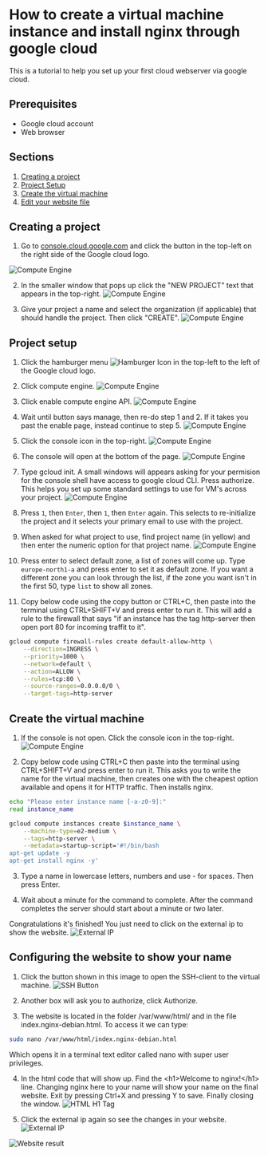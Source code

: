  # How to create a virtual machine instance and install nginx through google cloud

 This is a tutorial to help you set up your first cloud webserver via google cloud.

 ## Prerequisites
- Google cloud account
- Web browser

## Sections
1. [Creating a project](#creating-a-project)
2. [Project Setup](#project-setup)
3. [Create the virtual machine](#create-the-virtual-machine)
4. [Edit your website file](#configuring-the-website-to-show-your-name)

## Creating a project
1. Go to [console.cloud.google.com](https://console.cloud.google.com/) and click the button in the top-left on the right side of the Google cloud logo.

![Compute Engine](/Google%20Cloud/Assets/Create%20a%20new%20project_1.jpg)

2. In the smaller window that pops up click the "NEW PROJECT" text that appears in the top-right.
![Compute Engine](/Google%20Cloud/Assets/Create%20a%20new%20project.jpg)

3. Give your project a name and select the organization (if applicable) that should handle the project. Then click "CREATE".
![Compute Engine](/Google%20Cloud/Assets/Name%20your%20project.jpg)

## Project setup
1. Click the hamburger menu ![Hamburger Icon](https://upload.wikimedia.org/wikipedia/commons/b/b2/Hamburger_icon.svg)
 in the top-left to the left of the Google cloud logo.


2. Click compute engine.
![Compute Engine](/Google%20Cloud/Assets/Compute_Engine.jpg)


3. Click enable compute engine API.
![Compute Engine](/Google%20Cloud/Assets/Enable%20Compute%20Engine.jpg)

4. Wait until button says manage, then re-do step 1 and 2. If it takes you past the enable page, instead continue to step 5.
![Compute Engine](/Google%20Cloud/Assets/Manage%20API.jpg)

5. Click the console icon in the top-right.
![Compute Engine](/Google%20Cloud/Assets/Console_Icon.jpg)

6. The console will open at the bottom of the page.
![Compute Engine](/Google%20Cloud/Assets/Console%20%20opens%20at%20the%20bottom.png)


7. Type gcloud init. A small windows will appears asking for your permision for the console shell have access to google cloud CLI. Press authorize. This helps you set up some standard settings to use for VM's across your project.
![Compute Engine](/Google%20Cloud/Assets/Authorize_Cloud_Shell.jpg)


8. Press ``1``, then ``Enter``, then ``1``, then ``Enter`` again. This selects to re-initialize the project and it selects your primary email to use with the project.

9. When asked for what project to use, find project name (in yellow) and then enter the numeric option for that project name.
![Compute Engine](/Google%20Cloud/Assets/Project%20name.jpg)


10. Press enter to select default zone, a list of zones will come up. Type ```europe-north1-a``` and press enter to set it as default zone. If you want a different zone you can look through the list, if the zone you want isn't in the first 50, type ```list``` to show all zones.

11. Copy below code using the copy button or CTRL+C, then paste into the terminal using CTRL+SHIFT+V and press enter to run it. This will add a rule to the firewall that says "if an instance has the tag http-server then open port 80 for incoming traffit to it".
```bash
gcloud compute firewall-rules create default-allow-http \
    --direction=INGRESS \
    --priority=1000 \
    --network=default \
    --action=ALLOW \
    --rules=tcp:80 \
    --source-ranges=0.0.0.0/0 \
    --target-tags=http-server
```

## Create the virtual machine
1. If the console is not open. Click the console icon in the top-right.
![Compute Engine](/Google%20Cloud/Assets/Console_Icon.jpg)

2. Copy below code using CTRL+C then paste into the terminal using CTRL+SHIFT+V and press enter to run it. This asks you to write the name for the virtual machine, then creates one with the cheapest option available and opens it for HTTP traffic. Then installs nginx.
```bash
echo "Please enter instance name [-a-z0-9]:"
read instance_name

gcloud compute instances create $instance_name \
    --machine-type=e2-medium \
    --tags=http-server \
    --metadata=startup-script='#!/bin/bash
apt-get update -y
apt-get install nginx -y'
```
3. Type a name in lowercase letters, numbers and use - for spaces. Then press Enter.

4. Wait about a minute for the command to complete. After the command completes the server should start about a minute or two later.

Congratulations it's finished! You just need to click on the external ip to show the website.
![External IP](/Google%20Cloud/Assets/External%20IP.jpg)

## Configuring the website to show your name
1. Click the button shown in this image to open the SSH-client to the virtual machine.
![SSH Button](/Google%20Cloud/Assets/SSH_Button.jpg)

2. Another box will ask you to authorize, click Authorize.

3. The website is located in the folder /var/www/html/ and in the file index.nginx-debian.html. To access it we can type:
```bash
sudo nano /var/www/html/index.nginx-debian.html
```
Which opens it in a terminal text editor called nano with super user privileges.

4. In the html code that will show up. Find the \<h1>Welcome to nginx!\</h1> line. Changing nginx here to your name will show your name on the final website. Exit by pressing Ctrl+X and pressing Y to save. Finally closing the window.
![HTML H1 Tag](/Google%20Cloud/Assets/H1_tag.jpg)

5. Click the external ip again so see the changes in your website.
![External IP](/Google%20Cloud/Assets/External%20IP.jpg)

![Website result](/Google%20Cloud/Assets/Website_Result.jpg)
